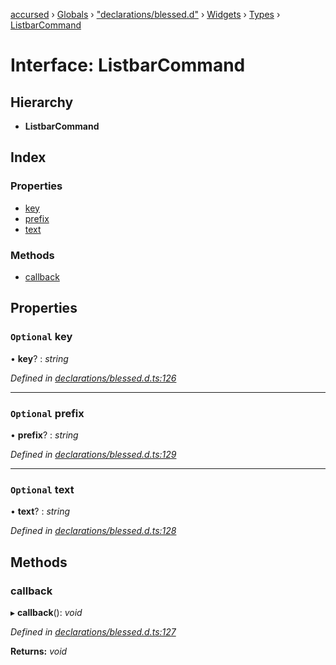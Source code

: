 [accursed](../README.md) › [Globals](../globals.md) › ["declarations/blessed.d"](../modules/_declarations_blessed_d_.md) › [Widgets](../modules/_declarations_blessed_d_.widgets.md) › [Types](../modules/_declarations_blessed_d_.widgets.types.md) › [ListbarCommand](_declarations_blessed_d_.widgets.types.listbarcommand.md)

# Interface: ListbarCommand

## Hierarchy

* **ListbarCommand**

## Index

### Properties

* [key](_declarations_blessed_d_.widgets.types.listbarcommand.md#optional-key)
* [prefix](_declarations_blessed_d_.widgets.types.listbarcommand.md#optional-prefix)
* [text](_declarations_blessed_d_.widgets.types.listbarcommand.md#optional-text)

### Methods

* [callback](_declarations_blessed_d_.widgets.types.listbarcommand.md#callback)

## Properties

### `Optional` key

• **key**? : *string*

*Defined in [declarations/blessed.d.ts:126](https://github.com/cancerberoSgx/accursed/blob/468bf3c/src/declarations/blessed.d.ts#L126)*

___

### `Optional` prefix

• **prefix**? : *string*

*Defined in [declarations/blessed.d.ts:129](https://github.com/cancerberoSgx/accursed/blob/468bf3c/src/declarations/blessed.d.ts#L129)*

___

### `Optional` text

• **text**? : *string*

*Defined in [declarations/blessed.d.ts:128](https://github.com/cancerberoSgx/accursed/blob/468bf3c/src/declarations/blessed.d.ts#L128)*

## Methods

###  callback

▸ **callback**(): *void*

*Defined in [declarations/blessed.d.ts:127](https://github.com/cancerberoSgx/accursed/blob/468bf3c/src/declarations/blessed.d.ts#L127)*

**Returns:** *void*
